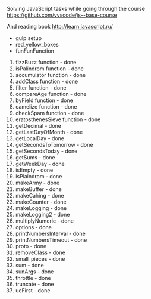 Solving JavaScript tasks while going through the course https://github.com/vvscode/js--base-course 

And reading book http://learn.javascript.ru/

+ gulp setup
+ red_yellow_boxes
+ funFunFunction

1. fizzBuzz function - done
2. isPalindrom function - done
3. accumulator function - done
4. addClass function - done
5. filter function - done
6. compareAge function - done
7. byField function - done
8. camelize function - done
9. checkSpam function - done
10. eratosthenesSieve function - done
11. getDecimal - done
12. getLastDayOfMonth - done
13. getLocalDay - done
14. getSecondsToTomorrow - done
15. getSecondsToday - done
16. getSums - done
17. getWeekDay - done
18. isEmpty - done
19. isPlaindrom - done
20. makeArmy - done
21. makeBuffer - done
22. makeCahing - done
23. makeCounter - done
24. makeLogging - done
25. makeLogging2 - done
26. multiplyNumeric - done
27. options - done
28. printNumbersInterval - done
29. printNumbersTimeout - done
30. proto - done
31. removeClass - done
32. small_pieces - done
33. sum - done
34. sunArgs - done
35. throttle - done
36. truncate - done
37. ucFirst - done